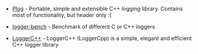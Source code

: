 * [Plog](https://github.com/SergiusTheBest/plog) - Portable, simple and extensible C++ logging library. Contains most of functionality, but header only :(

* [logger-bench](https://github.com/RafaGago/logger-bench) - Benchmark of different C or C++ loggers
* [LoggerC++](https://github.com/SRombauts/LoggerCpp) - LoggerC++ (LoggerCpp) is a simple, elegant and efficient C++ logger library
